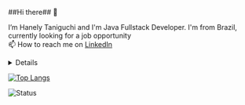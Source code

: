 ##Hi there## 👋

  I’m Hanely Taniguchi and I'm Java Fullstack Developer. I'm from Brazil, currently looking for a job opportunity <br>
  📫 How to reach me on [LinkedIn](https://www.linkedin.com/in/hanely-taniguchi/)
  
   <details><sumary><b> Things to know about me! </b> <i>(click to expand!)</i></sumary>
    
- 👀 I’m interested in full stack
- 🌱 I’m currently learning Java, Javascript, HTML5, CSS3, Bootstrap, Angular
  
</details>

[![Top Langs](https://github-readme-stats.vercel.app/api/top-langs/?username=anuraghazra&layout=compact)](https://github.com/anuraghazra/github-readme-stats)

  
![Status](https://github-readme-stats.vercel.app/api?username=anuraghazra&show_icons=true&theme=radical)

 

<!---
Honey-lee429/Honey-lee429 is a ✨ special ✨ repository because its `README.md` (this file) appears on your GitHub profile.
You can click the Preview link to take a look at your changes.
--->

